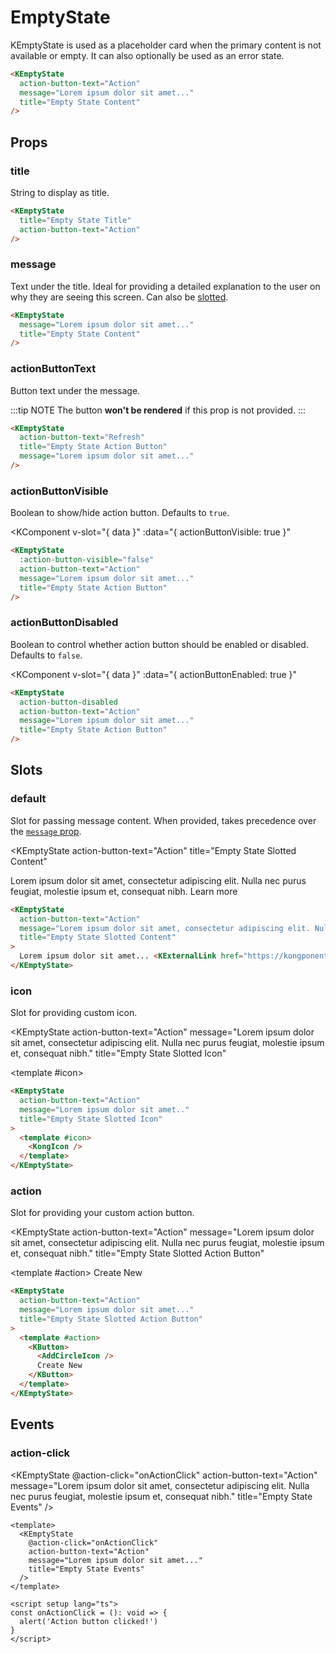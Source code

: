 # EmptyState

KEmptyState is used as a placeholder card when the primary content is not available or empty. It can also optionally be used as an error state.

<KEmptyState
  action-button-text="Action"
  message="Lorem ipsum dolor sit amet, consectetur adipiscing elit. Nulla nec purus feugiat, molestie ipsum et, consequat nibh."
  title="Empty State Content"
/>

```html
<KEmptyState
  action-button-text="Action"
  message="Lorem ipsum dolor sit amet..."
  title="Empty State Content"
/>
```

## Props

### title

String to display as title.

<KEmptyState
  title="Empty State Title"
  action-button-text="Action"
/>

```html
<KEmptyState
  title="Empty State Title"
  action-button-text="Action"
/>
```

### message

Text under the title. Ideal for providing a detailed explanation to the user on why they are seeing this screen. Can also be [slotted](#default).

<KEmptyState
  message="Lorem ipsum dolor sit amet, consectetur adipiscing elit. Nulla nec purus feugiat, molestie ipsum et, consequat nibh."
  title="Empty State Content"
/>

```html
<KEmptyState
  message="Lorem ipsum dolor sit amet..."
  title="Empty State Content"
/>
```

### actionButtonText

Button text under the message.

:::tip NOTE
The button **won't be rendered** if this prop is not provided.
:::

<KEmptyState
  action-button-text="Refresh"
  title="Empty State Action Button"
  message="Lorem ipsum dolor sit amet, consectetur adipiscing elit. Nulla nec purus feugiat, molestie ipsum et, consequat nibh."
/>

```html
<KEmptyState
  action-button-text="Refresh"
  title="Empty State Action Button"
  message="Lorem ipsum dolor sit amet..."
/>
```

### actionButtonVisible

Boolean to show/hide action button. Defaults to `true`.

<KComponent
  v-slot="{ data }"
  :data="{ actionButtonVisible: true }"
>
  <KInputSwitch
    v-model="data.actionButtonVisible"
    label="Action button visible"
  />

  <KEmptyState
    :action-button-visible="data.actionButtonVisible"
    action-button-text="Action"
    message="Lorem ipsum dolor sit amet, consectetur adipiscing elit. Nulla nec purus feugiat, molestie ipsum et, consequat nibh."
    title="Empty State Action Button"
  />
</KComponent>

```html
<KEmptyState
  :action-button-visible="false"
  action-button-text="Action"
  message="Lorem ipsum dolor sit amet..."
  title="Empty State Action Button"
/>
```

### actionButtonDisabled

Boolean to control whether action button should be enabled or disabled. Defaults to `false`.

<KComponent
  v-slot="{ data }"
  :data="{ actionButtonEnabled: true }"
>
  <KInputSwitch
    v-model="data.actionButtonEnabled"
    label="Action button enabled"
  />

  <KEmptyState
    :action-button-disabled="!data.actionButtonEnabled"
    action-button-text="Action"
    message="Lorem ipsum dolor sit amet, consectetur adipiscing elit. Nulla nec purus feugiat, molestie ipsum et, consequat nibh."
    title="Empty State Action Button"
  />
</KComponent>

```html
<KEmptyState
  action-button-disabled
  action-button-text="Action"
  message="Lorem ipsum dolor sit amet..."
  title="Empty State Action Button"
/>
```

## Slots

### default

Slot for passing message content. When provided, takes precedence over the [`message` prop](#message).

<KEmptyState
  action-button-text="Action"
  title="Empty State Slotted Content"
>
  Lorem ipsum dolor sit amet, consectetur adipiscing elit. Nulla nec purus feugiat, molestie ipsum et, consequat nibh. <KExternalLink href="https://kongponents.konghq.com/">Learn more</KExternalLink>
</KEmptyState>

```html
<KEmptyState
  action-button-text="Action"
  message="Lorem ipsum dolor sit amet, consectetur adipiscing elit. Nulla nec purus feugiat, molestie ipsum et, consequat nibh."
  title="Empty State Slotted Content"
>
  Lorem ipsum dolor sit amet... <KExternalLink href="https://kongponents.konghq.com/">Learn more</KExternalLink>
</KEmptyState>
```

### icon

Slot for providing custom icon.

<KEmptyState
  action-button-text="Action"
  message="Lorem ipsum dolor sit amet, consectetur adipiscing elit. Nulla nec purus feugiat, molestie ipsum et, consequat nibh."
  title="Empty State Slotted Icon"
>
  <template #icon>
    <KongIcon />
  </template>
</KEmptyState>

```html
<KEmptyState
  action-button-text="Action"
  message="Lorem ipsum dolor sit amet.."
  title="Empty State Slotted Icon"
>
  <template #icon>
    <KongIcon />
  </template>
</KEmptyState>
```

### action

Slot for providing your custom action button.

<KEmptyState
  action-button-text="Action"
  message="Lorem ipsum dolor sit amet, consectetur adipiscing elit. Nulla nec purus feugiat, molestie ipsum et, consequat nibh."
  title="Empty State Slotted Action Button"
>
  <template #action>
    <KButton>
      <AddCircleIcon />
      Create New
    </KButton>
  </template>
</KEmptyState>

```html
<KEmptyState
  action-button-text="Action"
  message="Lorem ipsum dolor sit amet..."
  title="Empty State Slotted Action Button"
>
  <template #action>
    <KButton>
      <AddCircleIcon />
      Create New
    </KButton>
  </template>
</KEmptyState>
```

## Events


### action-click

<KEmptyState
  @action-click="onActionClick"
  action-button-text="Action"
  message="Lorem ipsum dolor sit amet, consectetur adipiscing elit. Nulla nec purus feugiat, molestie ipsum et, consequat nibh."
  title="Empty State Events"
/>

```vue
<template>
  <KEmptyState
    @action-click="onActionClick"
    action-button-text="Action"
    message="Lorem ipsum dolor sit amet..."
    title="Empty State Events"
  />
</template>

<script setup lang="ts">
const onActionClick = (): void => {
  alert('Action button clicked!')
}
</script>
```

<script setup lang="ts">
import { KongIcon, AddCircleIcon } from '@kong/icons'

const onActionClick = (): void => {
  alert('Action button clicked!')
}
</script>

<style lang="scss">
// overwrite vitepress styles
.k-empty-state {
  p {
    line-height: $kui-line-height-30; // .empty-state-message line-height
  }
}
</style>

